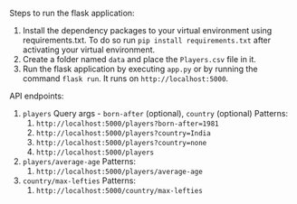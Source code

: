 Steps to run the flask application:
1. Install the dependency packages to your virtual environment using requirements.txt. To do so run ```pip install requirements.txt``` after activating your virtual environment.
2. Create a folder named ```data``` and place the ```Players.csv``` file in it.
3. Run the flask application by executing ```app.py``` or by running the command ```flask run```. It runs on ```http://localhost:5000```.

API endpoints:
1. ```players```
Query args - ```born-after``` (optional), ```country``` (optional)
Patterns: 
   1. ```http://localhost:5000/players?born-after=1981```
   2. ```http://localhost:5000/players?country=India```
   3. ```http://localhost:5000/players?country=none```
   4. ```http://localhost:5000/players```
2. ```players/average-age```
Patterns:
   1. ```http://localhost:5000/players/average-age```
3. ```country/max-lefties```
Patterns:
   1. ```http://localhost:5000/country/max-lefties```
